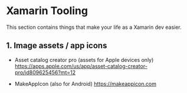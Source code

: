 # Xamarin Tooling
This section contains things that make your life as a Xamarin dev easier.

## 1. Image assets / app icons

- Asset catalog creator pro (assets for Apple devices only)
https://apps.apple.com/us/app/asset-catalog-creator-pro/id809625456?mt=12

- MakeAppIcon (also for Android)
https://makeappicon.com





